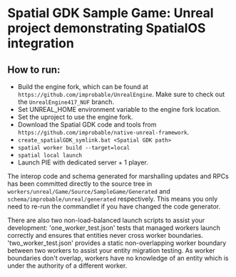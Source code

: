 # Spatial GDK Sample Game: Unreal project demonstrating SpatialOS integration

## How to run:

- Build the engine fork, which can be found at `https://github.com/improbable/UnrealEngine`. Make sure to check out the `UnrealEngine417_NUF` branch.
- Set UNREAL_HOME environment variable to the engine fork location.
- Set the uproject to use the engine fork.
- Download the Spatial GDK code and tools from `https://github.com/improbable/native-unreal-framework`.
- `create_spatialGDK_symlink.bat <Spatial GDK path>`
- `spatial worker build --target=local`
- `spatial local launch`
- Launch PIE with dedicated server + 1 player.

The interop code and schema generated for marshalling updates and RPCs has been committed directly to the source tree in `workers/unreal/Game/Source/SampleGame/Generated` and `schema/improbable/unreal/generated` respectively. This means you only need to re-run the commandlet if you have changed the code generator.

There are also two non-load-balanced launch scripts to assist your development: 'one_worker_test.json' tests that managed workers launch correctly and ensures that entities never cross worker boundaries. 'two_worker_test.json' provides a static non-overlapping worker boundary between two workers to assist your entity migration testing. As worker boundaries don't overlap, workers have no knowledge of an entity which is under the authority of a different worker.
